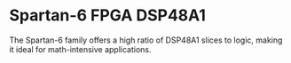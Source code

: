 # Spartan-6 FPGA DSP48A1
The Spartan-6 family offers a high ratio of DSP48A1 slices to logic, making it ideal for math-intensive applications.
